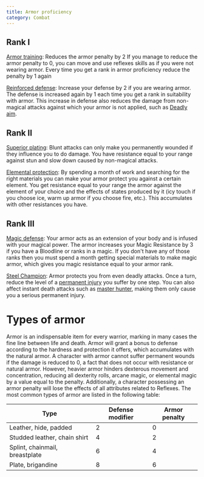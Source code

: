 ```yaml
---
title: Armor proficiency
category: Combat
---
```


## Rank I

<u>Armor training</u>: Reduces the armor penalty by 2 If you manage to reduce the armor penalty to 0, you can move and use reflexes skills as if you were not wearing armor. Every time you get a rank in armor proficiency reduce the penalty by 1 again

<u>Reinforced defense</u>: Increase your defense by 2 if you are wearing armor. The defense is increased again by 1 each time you get a rank in suitability with armor. This increase in defense also reduces the damage from non-magical attacks against which your armor is not applied, such as [Deadly aim](https://raldamain.com/en/rules/ranks/Weapons/firearms.html#rank-i).

## Rank II

<u>Superior plating</u>: Blunt attacks can only make you permanently wounded if they influence you to do damage. You have resistance equal to your range against stun and slow down caused by non-magical attacks.

<u>Elemental protection</u>: By spending a month of work and searching for the right materials you can make your armor protect you against a certain element. You get resistance equal to your range the armor against the element of your choice and the effects of states produced by it (icy touch if you choose ice, warm up armor if you choose fire, etc.). This accumulates with other resistances you have.

## Rank III

<u>Magic defense</u>: Your armor acts as an extension of your body and is infused with your magical power. The armor increases your Magic Resistance by 3 if you have a Bloodline or ranks in a magic. If you don't have any of those ranks then you must spend a month getting special materials to make magic armor, which gives you magic resistance equal to your armor rank.

<u>Steel Champion</u>: Armor protects you from even deadly attacks. Once a turn, reduce the level of a [permanent injury](https://raldamain.com/en/rules/main%20rules/permanent%20injuries.html) you suffer by one step. You can also affect instant death attacks such as [master hunter](https://raldamain.com/en/rules/ranks/Combat/track.html#rank-v), making them only cause you a serious permanent injury.

# Types of armor

Armor is an indispensable item for every warrior, marking in many cases the fine line between life and death. Armor will grant a bonus to defense according to the hardness and protection it offers, which accumulates with the natural armor. A character with armor cannot suffer permanent wounds if the damage is reduced to 0, a fact that does not occur with resistance or natural armor. However, heavier armor hinders dexterous movement and concentration, reducing all dexterity rolls, arcane magic, or elemental magic by a value equal to the penalty. Additionally, a character possessing an armor penalty will lose the effects of all attributes related to Reflexes. The most common types of armor are listed in the following table:

| Type                           | Defense modifier | Armor penalty |
| ------------------------------ | ---------------- | ------------- |
| Leather, hide, padded          | 2                | 0             |
| Studded leather, chain shirt   | 4                | 2             |
| Splint, chainmail, breastplate | 6                | 4             |
| Plate, brigandine              | 8                | 6             |